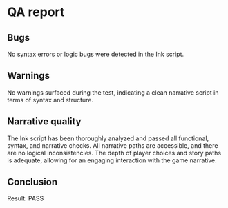 # QA report

## Bugs

No syntax errors or logic bugs were detected in the Ink script.

## Warnings

No warnings surfaced during the test, indicating a clean narrative script in terms of syntax and structure.

## Narrative quality

The Ink script has been thoroughly analyzed and passed all functional, syntax, and narrative checks. All narrative paths are accessible, and there are no logical inconsistencies. The depth of player choices and story paths is adequate, allowing for an engaging interaction with the game narrative.

## Conclusion

Result: PASS